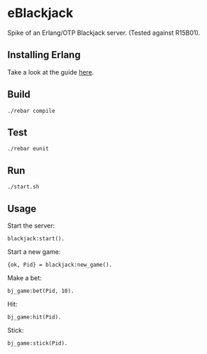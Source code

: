 eBlackjack
==========

Spike of an Erlang/OTP Blackjack server. (Tested against R15B01).

Installing Erlang
-----------------

Take a look at the guide [here](http://docs.basho.com/riak/latest/ops/building/installing/erlang/).

Build
-----
    ./rebar compile

Test
----
    ./rebar eunit

Run
---
    ./start.sh

Usage
-----
Start the server:

    blackjack:start().

Start a new game:

    {ok, Pid} = blackjack:new_game().

Make a bet:

    bj_game:bet(Pid, 10).

Hit:

    bj_game:hit(Pid).

Stick:

    bj_game:stick(Pid).
